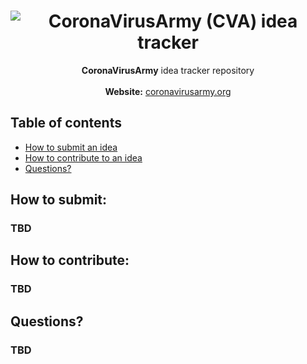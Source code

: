 <h1 align="center">
   <img src="https://via.placeholder.com/640x360" alt="CoronaVirusArmy (CVA) idea tracker" title="CoronaVirusArmy (CVA) idea tracker" />
</h1>
<p align="center">  

 
</p>

<p align="center">
  <strong>CoronaVirusArmy</strong> idea tracker repository <br> <br>
  <span><strong>Website:</strong> <a href="[https://coronavirusarmy.org/](https://coronavirusarmy.org/)">coronavirusarmy.org</a></span><br>

</p>

## Table of contents

  * [How to submit an idea](#how-to-submit)
  * [How to contribute to an idea](#how-to-contribute)
  * [Questions?](#questions)

<h2 id="how-to-submit">How to submit:</h2>

### **TBD**

<h2 id="how-to-contribute">How to contribute:</h2>

### **TBD**

<h2 id="questions">Questions?</h2>

### **TBD**